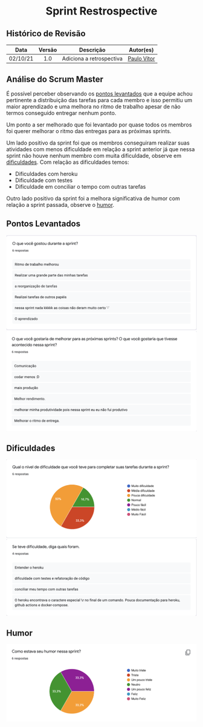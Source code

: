 <h1 style="text-align: center">Sprint Restrospective</h1>

## Histórico de Revisão
| Data | Versão | Descrição | Autor(es)|
|:----:|:------:|:---------:|:--------:|
| 02/10/21 | 1.0 | Adiciona a retrospectiva | [Paulo Vítor](https://github.com/PauloVitorRocha)|

## Análise do Scrum Master

É possível perceber observando os [pontos levantados](#pontos-levantados) que a equipe achou pertinente a distribuição das tarefas para cada membro e isso permitiu um maior aprendizado e uma melhora no ritmo de trabalho apesar de não termos conseguido entregar nenhum ponto.

Um ponto a ser melhorado que foi levantado por quase todos os membros foi querer melhorar o ritmo das entregas para as próximas sprints.

Um lado positivo da sprint foi que os membros conseguiram realizar suas atividades com menos dificuldade em relação a sprint anterior já que nessa sprint não houve nenhum membro com muita dificuldade, observe em [dificuldades](#dificuldades).
Com relação as dificuldades temos:

- Dificuldades com heroku
- Dificuldade com testes
- Dificuldade em conciliar o tempo com outras tarefas

Outro lado positivo da sprint foi a melhora significativa de humor com relação a sprint passada, observe o [humor](#humor).



## Pontos Levantados
[![](gostos.png)](gostos.png)
[![](melhorar.png)](melhorar.png)

## Dificuldades
[![](nivelDificuldade.png)](nivelDificuldade.png)
[![](dificuldades.png)](dificuldades.png)

## Humor
[![](humor.png)](humor.png)


